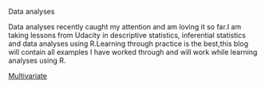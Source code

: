 Data analyses

Data analyses recently caught my attention and am loving it so far.I am taking lessons from Udacity in descriptive statistics,
inferential statistics and data analyses using R.Learning through practice is the best,this blog will contain all examples I have worked through and will work while learning analyses using R.


[Multivariate](https://github.com/MehnazAsh/Learning-analyses-with-R/blob/master/Testfile)
